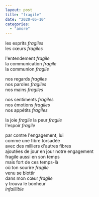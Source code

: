 ```yaml
---
layout: post
title: "fragile"
date: "2020-05-10"
categories:
  - "amore"
---
```


les esprits _fragiles_  
les cœurs _fragiles_

l'entendement _fragile_  
la communication _fragile_  
la communion _fragile_

nos regards _fragiles_  
nos paroles _fragiles_  
nos mains _fragiles_

nos sentiments _fragiles_  
nos émotions _fragiles_  
nos appétits _fragiles_

la joie _fragile_
la peur _fragile_  
l'espoir _fragile_

par contre l'engagement, lui  
comme une fibre torsadée  
avec des milliers d'autres fibres  
ajoutées de jour en jour
notre engagement  
fragile aussi en son temps  
mais fort de ces temps-là  
où ton sourire _fragile_  
venu se blottir  
dans mon cœur _fragile_  
y trouva le bonheur  
_infaillible_
